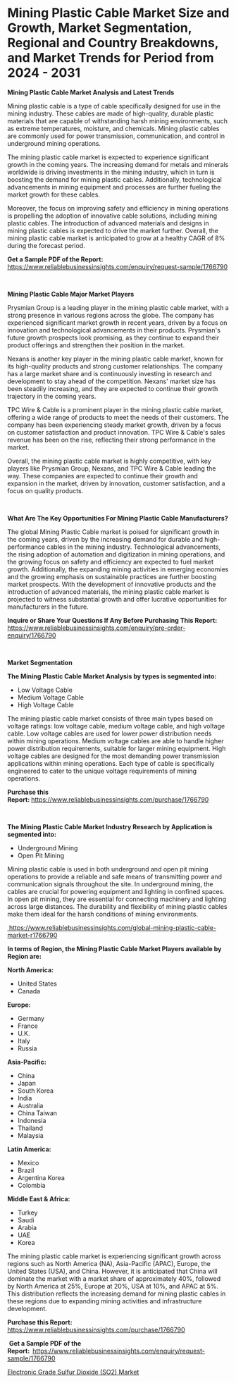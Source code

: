 <p><h1>Mining Plastic Cable Market Size and Growth, Market Segmentation, Regional and Country Breakdowns, and Market Trends for Period from 2024 -  2031</h1></p><p><strong>Mining Plastic Cable Market Analysis and Latest Trends</strong></p>
<p><p>Mining plastic cable is a type of cable specifically designed for use in the mining industry. These cables are made of high-quality, durable plastic materials that are capable of withstanding harsh mining environments, such as extreme temperatures, moisture, and chemicals. Mining plastic cables are commonly used for power transmission, communication, and control in underground mining operations.</p><p>The mining plastic cable market is expected to experience significant growth in the coming years. The increasing demand for metals and minerals worldwide is driving investments in the mining industry, which in turn is boosting the demand for mining plastic cables. Additionally, technological advancements in mining equipment and processes are further fueling the market growth for these cables.</p><p>Moreover, the focus on improving safety and efficiency in mining operations is propelling the adoption of innovative cable solutions, including mining plastic cables. The introduction of advanced materials and designs in mining plastic cables is expected to drive the market further. Overall, the mining plastic cable market is anticipated to grow at a healthy CAGR of 8% during the forecast period.</p></p>
<p><strong>Get a Sample PDF of the Report:&nbsp;</strong> <a href="https://www.reliablebusinessinsights.com/enquiry/request-sample/1766790">https://www.reliablebusinessinsights.com/enquiry/request-sample/1766790</a></p>
<p>&nbsp;</p>
<p><strong>Mining Plastic Cable Major Market Players</strong></p>
<p><p>Prysmian Group is a leading player in the mining plastic cable market, with a strong presence in various regions across the globe. The company has experienced significant market growth in recent years, driven by a focus on innovation and technological advancements in their products. Prysmian's future growth prospects look promising, as they continue to expand their product offerings and strengthen their position in the market.</p><p>Nexans is another key player in the mining plastic cable market, known for its high-quality products and strong customer relationships. The company has a large market share and is continuously investing in research and development to stay ahead of the competition. Nexans' market size has been steadily increasing, and they are expected to continue their growth trajectory in the coming years.</p><p>TPC Wire & Cable is a prominent player in the mining plastic cable market, offering a wide range of products to meet the needs of their customers. The company has been experiencing steady market growth, driven by a focus on customer satisfaction and product innovation. TPC Wire & Cable's sales revenue has been on the rise, reflecting their strong performance in the market.</p><p>Overall, the mining plastic cable market is highly competitive, with key players like Prysmian Group, Nexans, and TPC Wire & Cable leading the way. These companies are expected to continue their growth and expansion in the market, driven by innovation, customer satisfaction, and a focus on quality products.</p></p>
<p>&nbsp;</p>
<p><strong>What Are The Key Opportunities For Mining Plastic Cable Manufacturers?</strong></p>
<p><p>The global Mining Plastic Cable market is poised for significant growth in the coming years, driven by the increasing demand for durable and high-performance cables in the mining industry. Technological advancements, the rising adoption of automation and digitization in mining operations, and the growing focus on safety and efficiency are expected to fuel market growth. Additionally, the expanding mining activities in emerging economies and the growing emphasis on sustainable practices are further boosting market prospects. With the development of innovative products and the introduction of advanced materials, the mining plastic cable market is projected to witness substantial growth and offer lucrative opportunities for manufacturers in the future.</p></p>
<p><strong>Inquire or Share Your Questions If Any Before Purchasing This Report:</strong> <a href="https://www.reliablebusinessinsights.com/enquiry/pre-order-enquiry/1766790">https://www.reliablebusinessinsights.com/enquiry/pre-order-enquiry/1766790</a></p>
<p>&nbsp;</p>
<p><strong>Market Segmentation</strong></p>
<p><strong>The Mining Plastic Cable Market Analysis by types is segmented into:</strong></p>
<p><ul><li>Low Voltage Cable</li><li>Medium Voltage Cable</li><li>High Voltage Cable</li></ul></p>
<p><p>The mining plastic cable market consists of three main types based on voltage ratings: low voltage cable, medium voltage cable, and high voltage cable. Low voltage cables are used for lower power distribution needs within mining operations. Medium voltage cables are able to handle higher power distribution requirements, suitable for larger mining equipment. High voltage cables are designed for the most demanding power transmission applications within mining operations. Each type of cable is specifically engineered to cater to the unique voltage requirements of mining operations.</p></p>
<p><strong>Purchase this Report:&nbsp;</strong><a href="https://www.reliablebusinessinsights.com/purchase/1766790">https://www.reliablebusinessinsights.com/purchase/1766790</a></p>
<p>&nbsp;</p>
<p><strong>The Mining Plastic Cable Market Industry Research by Application is segmented into:</strong></p>
<p><ul><li>Underground Mining</li><li>Open Pit Mining</li></ul></p>
<p><p>Mining plastic cable is used in both underground and open pit mining operations to provide a reliable and safe means of transmitting power and communication signals throughout the site. In underground mining, the cables are crucial for powering equipment and lighting in confined spaces. In open pit mining, they are essential for connecting machinery and lighting across large distances. The durability and flexibility of mining plastic cables make them ideal for the harsh conditions of mining environments.</p></p>
<p><a href="https://www.reliablebusinessinsights.com/global-mining-plastic-cable-market-r1766790">&nbsp;https://www.reliablebusinessinsights.com/global-mining-plastic-cable-market-r1766790</a></p>
<p><strong>In terms of Region, the Mining Plastic Cable Market Players available by Region are:</strong></p>
<p>
    <p> <strong> North America: </strong>
        <ul>
            <li>United States</li>
            <li>Canada</li>
        </ul>
        </p> 
    <p> <strong> Europe: </strong>
        <ul>
            <li>Germany</li>
            <li>France</li>
            <li>U.K.</li>
            <li>Italy</li>
            <li>Russia</li>
        </ul>
        </p> 
    <p> <strong> Asia-Pacific: </strong>
        <ul>
            <li>China</li>
            <li>Japan</li>
            <li>South Korea</li>
            <li>India</li>
            <li>Australia</li>
            <li>China Taiwan</li>
            <li>Indonesia</li>
            <li>Thailand</li>
            <li>Malaysia</li>
        </ul>
        </p> 
    <p> <strong> Latin America: </strong>
        <ul>
            <li>Mexico</li>
            <li>Brazil</li>
            <li>Argentina Korea</li>
            <li>Colombia</li>
        </ul>
        </p> 
    <p> <strong> Middle East & Africa: </strong>
        <ul>
            <li>Turkey</li>
            <li>Saudi</li>
            <li>Arabia</li>
            <li>UAE</li>
            <li>Korea</li>
        </ul>
    </p>
    </p>
<p><p>The mining plastic cable market is experiencing significant growth across regions such as North America (NA), Asia-Pacific (APAC), Europe, the United States (USA), and China. However, it is anticipated that China will dominate the market with a market share of approximately 40%, followed by North America at 25%, Europe at 20%, USA at 10%, and APAC at 5%. This distribution reflects the increasing demand for mining plastic cables in these regions due to expanding mining activities and infrastructure development.</p></p>
<p><strong>Purchase this Report: </strong><a href="https://www.reliablebusinessinsights.com/purchase/1766790">https://www.reliablebusinessinsights.com/purchase/1766790</a></p>
<p>&nbsp;<strong>Get a Sample PDF of the Report:&nbsp;&nbsp;</strong><a href="https://www.reliablebusinessinsights.com/enquiry/request-sample/1766790">https://www.reliablebusinessinsights.com/enquiry/request-sample/1766790</a></p>
<p><strong></strong></p>
<p><p><a href="https://github.com/ctanaka235/Market-Research-Report-List-1/blob/main/electronic-grade-sulfur-dioxide-so2-market.md">Electronic Grade Sulfur Dioxide (SO2) Market</a></p></p>